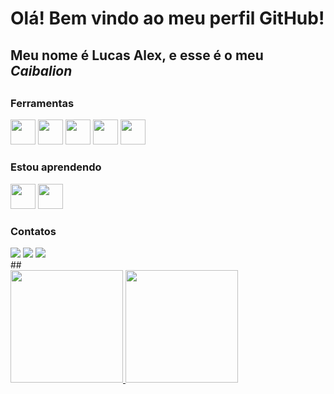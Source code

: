 # Olá! Bem vindo ao meu perfil GitHub!
## Meu nome é Lucas Alex, e esse é o meu <i>Caibalion</i>
## 
### Ferramentas

<img src="https://cdn.jsdelivr.net/gh/devicons/devicon/icons/git/git-original.svg" width="40" height="40"/>    <img src="https://cdn.jsdelivr.net/gh/devicons/devicon/icons/html5/html5-original.svg" width="40" height="40"/>    <img src="https://cdn.jsdelivr.net/gh/devicons/devicon/icons/css3/css3-original.svg" width="40" height="40"/>    <img src="https://cdn.jsdelivr.net/gh/devicons/devicon/icons/tailwindcss/tailwindcss-plain.svg" width="40" height="40"/>    <img src="https://cdn.jsdelivr.net/gh/devicons/devicon/icons/javascript/javascript-original.svg" width="40" height="40" />
          
          
          
### Estou aprendendo

<img src="https://cdn.jsdelivr.net/gh/devicons/devicon/icons/typescript/typescript-original.svg" width="40" height="40" />    <img src="https://cdn.jsdelivr.net/gh/devicons/devicon/icons/nodejs/nodejs-original.svg" width="40" height="40"/>

### Contatos

<div>
<a href="https://instagram.com/@lucasalexmk" target="_blank"><img loading="lazy" src="https://img.shields.io/badge/-Instagram-%23E4405F?style=for-the-badge&logo=instagram&logoColor=white" target="_blank"></a>
<a href = "mailto:lucasalexti@gmail.com"><img loading="lazy" src="https://img.shields.io/badge/Gmail-D14836?style=for-the-badge&logo=gmail&logoColor=white" target="_blank"></a>
<a href="https://www.linkedin.com/in/lucasalexdev/" target="_blank"><img loading="lazy" src="https://img.shields.io/badge/-LinkedIn-%230077B5?style=for-the-badge&logo=linkedin&logoColor=white" target="_blank"></a>   
</div>
##
<div>
<a href="https://github.com/caibalion">
<img loading="lazy" height="180em" src="https://github-readme-stats.vercel.app/api/top-langs/?username=caibalion&layout=compact&langs_count=7&theme=dracula"/>
<img loading="lazy" height="180em" src="https://github-readme-stats.vercel.app/api?username=caibalion&show_icons=true&theme=dracula&include_all_commits=true&count_private=true"/>
</div>
